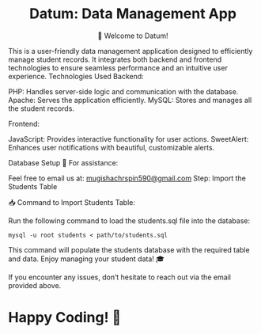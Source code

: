 <div align="center">

# Datum: Data Management App
🎉 Welcome to Datum!

</div>

This is a user-friendly data management application designed to efficiently manage student records.
It integrates both backend and frontend technologies to ensure seamless performance and an intuitive user experience.
Technologies Used
Backend:

PHP: Handles server-side logic and communication with the database.
Apache: Serves the application efficiently.
MySQL: Stores and manages all the student records.

Frontend:

JavaScript: Provides interactive functionality for user actions.
SweetAlert: Enhances user notifications with beautiful, customizable alerts.

Database Setup
📧 For assistance:

Feel free to email us at: mugishachrspin590@gmail.com
Step: Import the Students Table

📥 Command to Import Students Table:

Run the following command to load the students.sql file into the database:

    mysql -u root students < path/to/students.sql

This command will populate the students database with the required table and data.
Enjoy managing your student data! 🎓

If you encounter any issues, don’t hesitate to reach out via the email provided above.

# Happy Coding! 🚀
